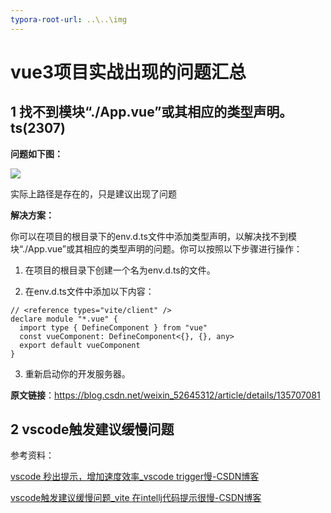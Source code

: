 ```yaml
---
typora-root-url: ..\..\img
---
```


# vue3项目实战出现的问题汇总

## 1 找不到模块“./App.vue”或其相应的类型声明。ts(2307)

**问题如下图：**

![](/vue3build/issues/notFoundApp.png)

实际上路径是存在的，只是建议出现了问题

**解决方案：**

你可以在项目的根目录下的env.d.ts文件中添加类型声明，以解决找不到模块“./App.vue”或其相应的类型声明的问题。你可以按照以下步骤进行操作：

1. 在项目的根目录下创建一个名为env.d.ts的文件。

2. 在env.d.ts文件中添加以下内容：

```
// <reference types="vite/client" />
declare module "*.vue" {
  import type { DefineComponent } from "vue"
  const vueComponent: DefineComponent<{}, {}, any>
  export default vueComponent
}
```

3. 重新启动你的开发服务器。



**原文链接**：https://blog.csdn.net/weixin_52645312/article/details/135707081



## 2 vscode触发建议缓慢问题

参考资料：

[vscode 秒出提示，增加速度效率_vscode trigger慢-CSDN博客](https://blog.csdn.net/qq_37487141/article/details/108358850)

[vscode触发建议缓慢问题_vite 在intellj代码提示很慢-CSDN博客](https://blog.csdn.net/qq_33982898/article/details/138666989)